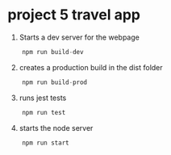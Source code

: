 # project 5 travel app

1. Starts a dev server for the webpage
```javascript
    npm run build-dev 
```
2. creates a production build in the dist folder 
```javascript    
    npm run build-prod 
```
3. runs jest tests
```javascript
    npm run test     
```
4. starts the node server
```javascript
    npm run start 
```